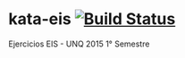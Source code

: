 # kata-eis [![Build Status](https://travis-ci.org/Romeer/katas-eis.svg?branch=master)](https://travis-ci.org/Romeer/katas-eis)
Ejercicios EIS - UNQ 2015 1° Semestre
